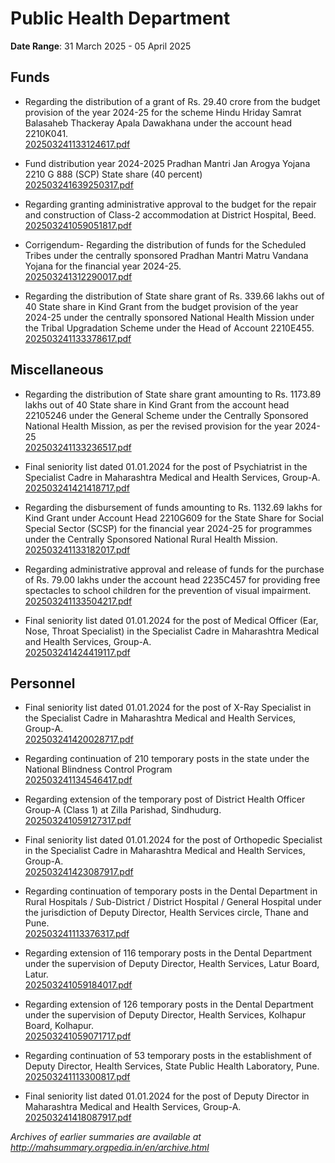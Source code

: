 # Public Health Department

**Date Range**: 31 March 2025 - 05 April 2025


## Funds
- Regarding the distribution of a grant of Rs. 29.40 crore from the budget provision of the year 2024-25 for the scheme Hindu Hriday Samrat Balasaheb Thackeray Apala Dawakhana under the account head 2210K041.\
  [202503241133124617.pdf](https://gr.maharashtra.gov.in/Site/Upload/Government%20Resolutions/English/202503241133124617.....pdf)

- Fund distribution year 2024-2025 Pradhan Mantri Jan Arogya Yojana 2210 G 888 (SCP) State share (40 percent)\
  [202503241639250317.pdf](https://gr.maharashtra.gov.in/Site/Upload/Government%20Resolutions/English/202503241639250317.pdf)

- Regarding granting administrative approval to the budget for the repair and construction of Class-2 accommodation at District Hospital, Beed.\
  [202503241059051817.pdf](https://gr.maharashtra.gov.in/Site/Upload/Government%20Resolutions/English/202503241059051817.pdf)

- Corrigendum- Regarding the distribution of funds for the Scheduled Tribes under the centrally sponsored Pradhan Mantri Matru Vandana Yojana for the  financial year 2024-25.\
  [202503241312290017.pdf](https://gr.maharashtra.gov.in/Site/Upload/Government%20Resolutions/English/202503241312290017.pdf)

- Regarding the distribution of State share grant of Rs. 339.66 lakhs out of 40 State share in Kind Grant from the budget provision of the year 2024-25 under the centrally sponsored National Health Mission under the Tribal Upgradation Scheme under the Head of Account 2210E455.\
  [202503241133378617.pdf](https://gr.maharashtra.gov.in/Site/Upload/Government%20Resolutions/English/202503241133378617.pdf)

## Miscellaneous
- Regarding the distribution of State share grant amounting to Rs. 1173.89 lakhs out of 40 State share in Kind Grant from the account head 22105246 under the General Scheme under the Centrally Sponsored National Health Mission, as per the revised provision for the year 2024-25\
  [202503241133236517.pdf](https://gr.maharashtra.gov.in/Site/Upload/Government%20Resolutions/English/202503241133236517.pdf)

- Final seniority list dated 01.01.2024 for the post of Psychiatrist in the Specialist Cadre in Maharashtra Medical and Health Services, Group-A.\
  [202503241421418717.pdf](https://gr.maharashtra.gov.in/Site/Upload/Government%20Resolutions/English/202503241421418717.pdf)

- Regarding the disbursement of funds amounting to Rs. 1132.69 lakhs for Kind Grant under Account Head 2210G609 for the State Share for Social Special Sector (SCSP) for the financial year 2024-25 for programmes under the Centrally Sponsored National Rural Health Mission.\
  [202503241133182017.pdf](https://gr.maharashtra.gov.in/Site/Upload/Government%20Resolutions/English/202503241133182017.pdf)

- Regarding administrative approval and release of funds for the purchase of Rs. 79.00 lakhs under the account head 2235C457 for providing free spectacles to school children for the prevention of visual impairment.\
  [202503241133504217.pdf](https://gr.maharashtra.gov.in/Site/Upload/Government%20Resolutions/English/202503241133504217.pdf)

- Final seniority list dated 01.01.2024 for the post of Medical Officer (Ear, Nose, Throat Specialist) in the Specialist Cadre in Maharashtra Medical and Health Services, Group-A.\
  [202503241424419117.pdf](https://gr.maharashtra.gov.in/Site/Upload/Government%20Resolutions/English/202503241424419117.pdf)

## Personnel
- Final seniority list dated 01.01.2024 for the post of X-Ray Specialist in the Specialist Cadre in Maharashtra Medical and Health Services, Group-A.\
  [202503241420028717.pdf](https://gr.maharashtra.gov.in/Site/Upload/Government%20Resolutions/English/202503241420028717.pdf)

- Regarding continuation of 210 temporary posts in the state under the National Blindness Control Program\
  [202503241134546417.pdf](https://gr.maharashtra.gov.in/Site/Upload/Government%20Resolutions/English/202503241134546417.pdf)

- Regarding extension of the temporary post of District Health Officer Group-A (Class 1) at Zilla Parishad, Sindhudurg.\
  [202503241059127317.pdf](https://gr.maharashtra.gov.in/Site/Upload/Government%20Resolutions/English/202503241059127317.pdf)

- Final seniority list dated 01.01.2024 for the post of Orthopedic Specialist in the Specialist Cadre in Maharashtra Medical and Health Services, Group-A.\
  [202503241423087917.pdf](https://gr.maharashtra.gov.in/Site/Upload/Government%20Resolutions/English/202503241423087917.pdf)

- Regarding continuation of temporary posts in the Dental Department in Rural Hospitals / Sub-District / District Hospital / General Hospital under the jurisdiction of Deputy Director, Health Services circle, Thane and Pune.\
  [202503241113376317.pdf](https://gr.maharashtra.gov.in/Site/Upload/Government%20Resolutions/English/202503241113376317.pdf)

- Regarding extension of 116 temporary posts in the Dental Department under the supervision of Deputy Director, Health Services, Latur Board, Latur.\
  [202503241059184017.pdf](https://gr.maharashtra.gov.in/Site/Upload/Government%20Resolutions/English/202503241059184017.pdf)

- Regarding extension of 126 temporary posts in the Dental Department under the supervision of Deputy Director, Health Services, Kolhapur Board, Kolhapur.\
  [202503241059071717.pdf](https://gr.maharashtra.gov.in/Site/Upload/Government%20Resolutions/English/202503241059071717.pdf)

- Regarding continuation of 53 temporary posts in the establishment of Deputy Director, Health Services, State Public Health Laboratory, Pune.\
  [202503241113300817.pdf](https://gr.maharashtra.gov.in/Site/Upload/Government%20Resolutions/English/202503241113300817.pdf)

- Final seniority list dated 01.01.2024 for the post of Deputy Director in Maharashtra Medical and Health Services, Group-A.\
  [202503241418087917.pdf](https://gr.maharashtra.gov.in/Site/Upload/Government%20Resolutions/English/202503241418087917.pdf)


*Archives of earlier summaries are available at http://mahsummary.orgpedia.in/en/archive.html*